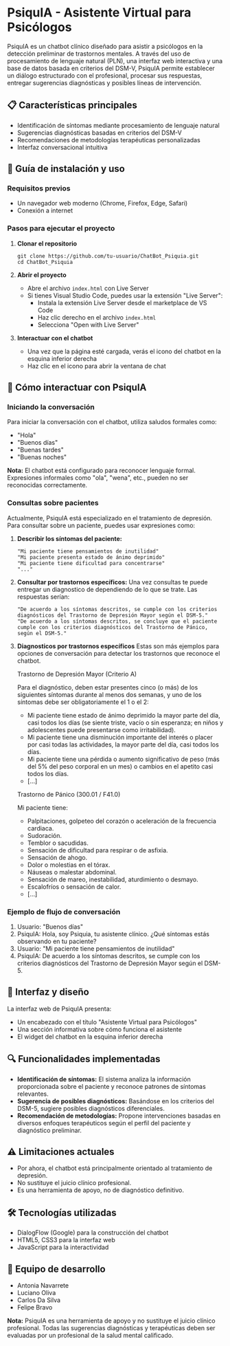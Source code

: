 # PsiquIA - Asistente Virtual para Psicólogos

PsiquIA es un chatbot clínico diseñado para asistir a psicólogos en la detección preliminar de trastornos mentales. A través del uso de procesamiento de lenguaje natural (PLN), una interfaz web interactiva y una base de datos basada en criterios del DSM-V, PsiquIA permite establecer un diálogo estructurado con el profesional, procesar sus respuestas, entregar sugerencias diagnósticas y posibles líneas de intervención.

## 📋 Características principales

- Identificación de síntomas mediante procesamiento de lenguaje natural
- Sugerencias diagnósticas basadas en criterios del DSM-V
- Recomendaciones de metodologías terapéuticas personalizadas
- Interfaz conversacional intuitiva

## 🚀 Guía de instalación y uso

### Requisitos previos

- Un navegador web moderno (Chrome, Firefox, Edge, Safari)
- Conexión a internet

### Pasos para ejecutar el proyecto

1. **Clonar el repositorio**
   ```
   git clone https://github.com/tu-usuario/ChatBot_Psiquia.git
   cd ChatBot_Psiquia
   ```

2. **Abrir el proyecto**
   - Abre el archivo `index.html` con Live Server
   - Si tienes Visual Studio Code, puedes usar la extensión "Live Server":
     - Instala la extensión Live Server desde el marketplace de VS Code
     - Haz clic derecho en el archivo `index.html`
     - Selecciona "Open with Live Server"

3. **Interactuar con el chatbot**
   - Una vez que la página esté cargada, verás el icono del chatbot en la esquina inferior derecha
   - Haz clic en el icono para abrir la ventana de chat

## 💬 Cómo interactuar con PsiquIA

### Iniciando la conversación

Para iniciar la conversación con el chatbot, utiliza saludos formales como:
- "Hola"
- "Buenos días"
- "Buenas tardes"
- "Buenas noches"

**Nota:** El chatbot está configurado para reconocer lenguaje formal. Expresiones informales como "ola", "wena", etc., pueden no ser reconocidas correctamente.

### Consultas sobre pacientes

Actualmente, PsiquIA está especializado en el tratamiento de depresión. Para consultar sobre un paciente, puedes usar expresiones como:

1. **Describir los síntomas del paciente:**
   ```
   "Mi paciente tiene pensamientos de inutilidad"
   "Mi paciente presenta estado de ánimo deprimido"
   "Mi paciente tiene dificultad para concentrarse"
   "..."
   ```

2. **Consultar por trastornos específicos:**
  Una vez consultas te puede entregar un diagnostico de dependiendo de lo que se trate.
Las respuestas serían:
   ```
   "De acuerdo a los síntomas descritos, se cumple con los criterios diagnósticos del Trastorno de Depresión Mayor según el DSM-5."
   "De acuerdo a los síntomas descritos, se concluye que el paciente cumple con los criterios diagnósticos del Trastorno de Pánico, según el DSM-5."
   ```
3. **Diagnosticos por trastornos específicos**
     Estas son más ejemplos para opciones de conversación para detectar los trastornos que reconoce el chatbot.

    Trastorno de Depresión Mayor (Criterio A)
   
    Para el diagnóstico, deben estar presentes cinco (o más) de los siguientes síntomas durante al menos dos semanas, y uno de los síntomas debe ser obligatoriamente el 1 o el 2:
    
    - Mi paciente tiene estado de ánimo deprimido la mayor parte del día, casi todos los días (se siente triste, vacío o sin esperanza; en niños y adolescentes puede presentarse como irritabilidad).
    - Mi paciente tiene una disminución importante del interés o placer por casi todas las actividades, la mayor parte del día, casi todos los días.
    - Mi paciente tiene una pérdida o aumento significativo de peso (más del 5% del peso corporal en un mes) o cambios en el apetito casi todos los días.
    - [...]
    
    Trastorno de Pánico (300.01 / F41.0)
   
    Mi paciente tiene:
    
    - Palpitaciones, golpeteo del corazón o aceleración de la frecuencia cardiaca.
    - Sudoración.
    - Temblor o sacudidas.
    - Sensación de dificultad para respirar o de asfixia.
    - Sensación de ahogo.
    - Dolor o molestias en el tórax.
    - Náuseas o malestar abdominal.
    - Sensación de mareo, inestabilidad, aturdimiento o desmayo.
    - Escalofríos o sensación de calor.
    - [...]

### Ejemplo de flujo de conversación

1. Usuario: "Buenos días"
2. PsiquIA: Hola, soy Psiquia, tu asistente clínico. ¿Qué síntomas estás observando en tu paciente?
3. Usuario: "Mi paciente tiene pensamientos de inutilidad"
4. PsiquIA: De acuerdo a los síntomas descritos, se cumple con los criterios diagnósticos del Trastorno de Depresión Mayor según el DSM-5.

## 📱 Interfaz y diseño

La interfaz web de PsiquIA presenta:
- Un encabezado con el título "Asistente Virtual para Psicólogos"
- Una sección informativa sobre cómo funciona el asistente
- El widget del chatbot en la esquina inferior derecha

## 🔍 Funcionalidades implementadas

- **Identificación de síntomas:** El sistema analiza la información proporcionada sobre el paciente y reconoce patrones de síntomas relevantes.
- **Sugerencia de posibles diagnósticos:** Basándose en los criterios del DSM-5, sugiere posibles diagnósticos diferenciales.
- **Recomendación de metodologías:** Propone intervenciones basadas en diversos enfoques terapéuticos según el perfil del paciente y diagnóstico preliminar.

## ⚠️ Limitaciones actuales

- Por ahora, el chatbot está principalmente orientado al tratamiento de depresión.
- No sustituye el juicio clínico profesional.
- Es una herramienta de apoyo, no de diagnóstico definitivo.

## 🛠️ Tecnologías utilizadas

- DialogFlow (Google) para la construcción del chatbot
- HTML5, CSS3 para la interfaz web
- JavaScript para la interactividad

## 👥 Equipo de desarrollo

- Antonia Navarrete
- Luciano Oliva
- Carlos Da Silva
- Felipe Bravo

**Nota:** PsiquIA es una herramienta de apoyo y no sustituye el juicio clínico profesional. Todas las sugerencias diagnósticas y terapéuticas deben ser evaluadas por un profesional de la salud mental calificado.
